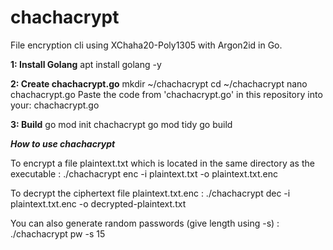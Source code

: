 # chachacrypt
File encryption cli using XChaha20-Poly1305 with Argon2id in Go.

**1: Install Golang**
apt install golang -y



**2: Create chachacrypt.go**
mkdir ~/chachacrypt
cd ~/chachacrypt
nano chachacrypt.go
Paste the code from 'chachacrypt.go' in this repository into your: chachacrypt.go



**3: Build**
go mod init chachacrypt
go mod tidy
go build




***How to use chachacrypt***




To encrypt a file plaintext.txt which is located in the same directory as the executable :
./chachacrypt enc -i plaintext.txt -o plaintext.txt.enc

To decrypt the ciphertext file plaintext.txt.enc :
./chachacrypt dec -i plaintext.txt.enc -o decrypted-plaintext.txt

You can also generate random passwords (give length using -s) :
./chachacrypt pw -s 15
